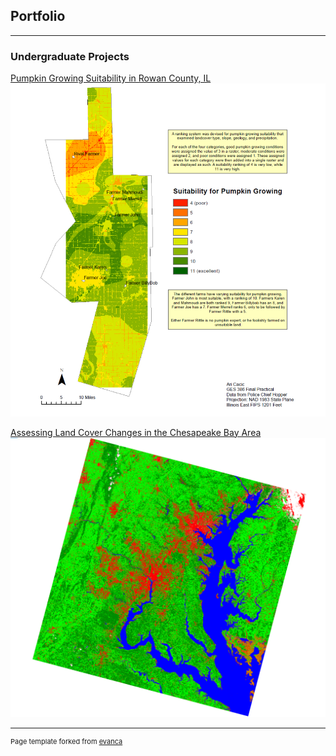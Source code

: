 ## Portfolio

---

### Undergraduate Projects


[Pumpkin Growing Suitability in Rowan County, IL](/pdf/GES386_Practical.pdf)
<img src="images/386Practical.PNG"/>

[Assessing Land Cover Changes in the Chesapeake Bay Area](/sample_page.md)
<img src="images/2015LandCover.PNG"/>


---
<p style="font-size:11px">Page template forked from <a href="https://github.com/evanca/quick-portfolio">evanca</a></p>
<!-- Remove above link if you don't want to attibute -->
